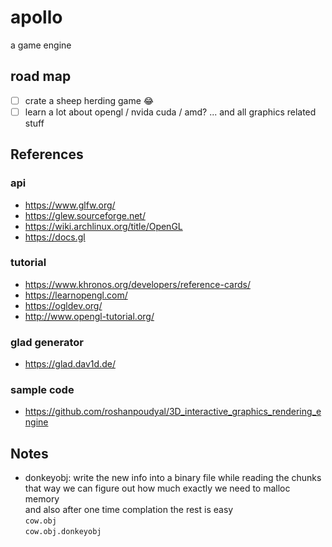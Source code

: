 # apollo

a game engine

## road map

-   [ ] crate a sheep herding game 😂
-   [ ] learn a lot about opengl / nvida cuda / amd? ...
        and all graphics related stuff

## References

### api

-   https://www.glfw.org/
-   https://glew.sourceforge.net/
-   https://wiki.archlinux.org/title/OpenGL
-   https://docs.gl

### tutorial

-   https://www.khronos.org/developers/reference-cards/
-   https://learnopengl.com/
-   https://ogldev.org/
-   http://www.opengl-tutorial.org/

### glad generator

-   https://glad.dav1d.de/

### sample code

-   https://github.com/roshanpoudyal/3D_interactive_graphics_rendering_engine

## Notes

-   donkeyobj: write the new info into a binary file while reading the chunks
    that way we can figure out how much exactly we need to malloc memory\
    and also after one time complation the rest is easy\
    `cow.obj`\
    `cow.obj.donkeyobj`
